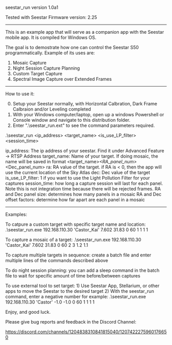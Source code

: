 seestar_run
version 1.0a1

Tested with Seestar Firmware version: 2.25

-------------

This is an example app that will serve as a companion app with the Seestar mobile app. It is compiled for Windows OS.

The goal is to demostrate how one can control the Seestar S50 programmatically. Example of its uses are:

1) Mosaic Capture
2) Night Session Capture Planning
3) Custom Target Capture
4) Spectral Image Capture over Extended Frames

-----------------------------

How to use it:

0) Setup your Seestar normally, with Horizontal Calbration, Dark Frame Calbraion and/or Leveling completed
1) With your Windows computer/laptop, open up a windows Powershell or Console window and navigate to this distribution folder.
2) Enter ".\seestar_run.ext" to see the command parameters required.

.\seestar_run <ip_address> <target_name> <ra> <dec> <is_use_LP_filter> <session_time> <RA panel size> <Dec panel size> <RA offset factor> <Dec offset factor>

ip_address:
    The ip address of your seestar. Find it under Advanced Feature -> RTSP Address
target_name:
    Name of your target. If doing mosaic, the name will be saved in format <target_name>_<RA_panel_num>_<Dec_panel_num>
ra: 
    RA value of the target. if RA is < 0, then the app will use the current location of the Sky Atlas
dec:
    Dec value of the target
is_use_LP_filter:
    1 if you want to use the Light Pollution Filter for your captures
session_time: 
    how long a capture session will last for each panel. Note this is not integration time because there will be rejected frames.
RA and Dec panel size: 
    determines how many panels in a mosaic
RA and Dec offset factors:
    determine how far apart are each panel in a mosaic

-----------------------------

Examples:

To catpure a custom target with specific target name and location:
.\seestar_run.exe 192.168.110.30 'Castor_Kai' 7.602 31.83 0 60 1 1 1 1

To capture a mosaic of a target:
.\seestar_run.exe 192.168.110.30 'Castor_Kai' 7.602 31.83 0 60 2 3 1.2 1.1

To capture multiple targets in sequence:
create a batch file and enter multiple lines of the commands described above

To do night session planning:
you can add a sleep command in the batch file to wait for specific amount of time before/between captures

To use external tool to set target:
    1) Use Seestar App, Stellarium, or other apps to move the Seestar to the desired target
    2) With the seestar_run command, enter a negative number for <ra>
       example: .\seestar_run.exe 192.168.110.30 'Castor' -1.0 -1.0 0 60 1 1 1 1


Enjoy, and good luck.

Please give bug reports and feedback in the Discord Channel:

https://discord.com/channels/1204838310841815040/1207422275960176650




